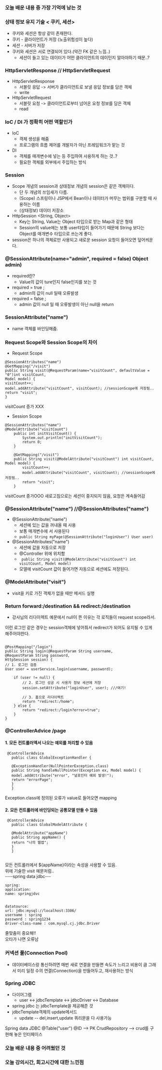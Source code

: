 ### 오늘 배운 내용 중 가장 기억에 남는 것

### 상태 정보 유지 기술 < 쿠키, 세션>
- 쿠키와 세션은 항상 같이 존재한다.
- 쿠키 - 클라이언트가 저장 (노출위험성이 높다)
- 세션 - 서버가 저장
- 쿠키와 세션은 서로 연결되어 있다.(약간 FK 같은 느낌..)
  - 세션이 들고 있는 데이터가 어떤 클라이언트의 데이턴지 알아야하기 때문..?

### HttpServletResponse // HttpServletRequest
- HttpServletResponse 
  - 서블릿 응답 -> 서버가 클라이언트로 보낼 응답 정보를 담은 객체
  - write
- HttpServletRequest
  - 서블릿 요청 -> 클라이언트로부터 넘어온 요청 정보를 담은 객체
  - read




### IoC / DI 가 정확히 어떤 역할인가
- IoC 
  - 객체 생성을 해줌
  - 프로그램의 흐름 제어를 개발자가 아닌 프레임워크가 맡는 것
- DI
  - 객체를 매개변수에 넣는 등 주입하여 사용하게 하는 것..?
  - 필요한 객체를 외부에서 주입하는 방식

### Session
- Scope 개념의 session과 상태정보 개념의 session은 같은 객체이다.
  - 단 두 개념의 쓰임새가 다름.
  - (Scope) 스프링이나 JSP에서 Bean이나 데이터가 머무는 범위를 구분할 때 사용하는 이름
  - (상태정보) 데이터 저장소
- HttpSession <String, Object>
  - Key는 String, Value는 Object 타입으로 받는 Map과 같은 형태
  - Session의 value에는 보통 user타입이 들어가기 때문에 String 보다는 Object를 매개변수 타입으로 쓰는게 좋다.
- session은 하나의 객체로만 사용되고 새로운 session 요청이 들어오면 덮어씌운다.

### @SessionAttribute(name="admin", required = false) Object admin)

- required란?
  - Value의 값이 ture인지 false인지를 보는 것
- required = true ;
  - admin의 값이 null 일때 오류발생
- required = false ;
  - admin 값이 null 일 때 오류발생이 아닌 null을 return




### SessionAttribute("name")
- name 객체를 바인딩해줌.



### Request Scope와 Session Scope의 차이
- Request Scope
```
@SessionAttributes("name")
@GetMapping("/visit")
public String visit(@RequestParam(name="visitCount", defaultValue = "0")int visitCount, 
Model model) {
visitCount++;
model.addAttribute("visitCount", visitCount); //sessionScope에 저장됨..
return "visit";
}

```
visitCount 증가 XXX  
- Session Scope
```angular2html
@SessionAttributes("name")
@ModelAttribute("visitCount")
    public int initVisitCount() {
        System.out.println("initVisitCount");
        return 0;
    }

    @GetMapping("/visit")
    public String visit(@ModelAttribute("visitCount") int visitCount, Model model) {
        visitCount++;
        model.addAttribute("visitCount", visitCount); //sessionScope에 저장됨..
        return "visit";
    }
```
visitCount 증가OOO
새로고침으로는 세션이 중지되지 않음, 요청은 계속들어감


### @SessionAttribute("name") //@SessionAttributes("name")
- @SessionAttribute("name")
  - 세션에 있는 값을 꺼내올 때 사용
  - 보통 매개변수에 서 사용된다
  - ``public String myPage(@SessionAttribute("loginUser") User user)``
- @SessionAttributes("name")
  - 세션에 값을 자동으로 저장
  - @Controller 위에 위치함
  - `` public String visit(@ModelAttribute("visitCount") int visitCount, Model model)``
  - 모델에 visitCount 값이 들어가면 자동으로 세션에도 저장된다.


### @ModelAttribute("visit") 
- visit을 키로 가진 객체가 없을 때만 메서드 실행



### Return forward:/destination && redirect:/destination



- 강사님의 리다이렉트 예문에서 null이 뜬 이유는 각 로직들이 request scope라서.  
  
이런 로그인 같은 경우는 session객체에 넣어줘서 redirect가 되어도 유지될 수 있게 해주어야한다.
```angular2html

@PostMapping("/login")
public String login(@RequestParam String username,
@RequestParam String password,
HttpSession session) {
// 1. 로그인 검증
User user = userService.login(username, password);

    if (user != null) {
        // 2. 로그인 성공 시 사용자 정보 세션에 저장
        session.setAttribute("loginUser", user); ///여기!

        // 3. 홈으로 리다이렉트
        return "redirect:/home";
    } else {
        return "redirect:/login?error=true";
    }
}
```





### @ControllerAdvice /page
#### 1. 모든 컨트롤러엑서 나오는 예외를 처리할 수 있음
  
```angular2html
 @ControllerAdvice
   public class GlobalExceptionHandler {

   @ExceptionHandler(NullPointerException.class)
   public String handleNullPointer(Exception ex, Model model) {
   model.addAttribute("error", "널포인터 예외 발생!");
   return "errorPage";
   }
   }
```
Exception.class에 정의된 오류가 value로 들어오면 mapping
#### 2. 모든 컨트롤러에 바인딩되는 공통모델 만들 수 있음

```angular2html
 @ControllerAdvice
   public class GlobalModelAttribute {

   @ModelAttribute("appName")
   public String appName() {
   return "나의 웹앱";
   }
   }
   

```
모든 컨트롤러에서 ${appName}이라는 속성을 사용할 수 있음.  
위에 기술한 visit 예문처럼..  
----spring data jdbc---
``` resource ->yml파일
spring:
application:
name: springjdvc


datatource:
url: jdbc:mysql://localhost:3306/
username : spring
password : spring1234
driver-class-name : com.mysql.cj.jdbc.Driver
```

줄맞춤이 중요해!!  
오타가 나면 오류남


### 커넥션 풀(Connection Pool)
- 데이터베이스랑 통신하려면 매번 새로 연결을 만들면 속도가 느리고 비용이 큼
그래서 미리 일정 수의 연결(Connection)을 만들어두고,
재사용하는 방식


### Spring JDBC
- 다이어그램
  - user <-> jdbcTemplate <-> jdbcDriver <-> Database
- spring jdbc 는 jdbcTemplate을 제공해준 것
- jdbcTemplate객체의 update메서드
  - update -- del,insert,update 쿼리문을 다 사용가능

Spring data JDBC
@Table("user")
@ID --> PK
CrudRepository --> crud를 구현해 놓은 인터페이스



### 오늘 배운 내용 중 어려웠던 것



### 오늘 강의시간, 회고시간에 대한 느낀점